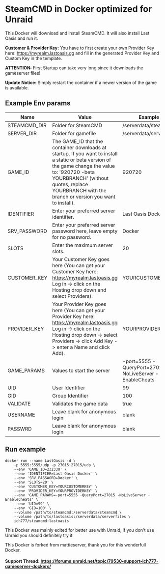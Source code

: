# SteamCMD in Docker optimized for Unraid
This Docker will download and install SteamCMD. It will also install Last Oasis and run it.

**Customer & Provider Key:** You have to first create your own Provider Key here: https://myrealm.lastoasis.gg and fill in the generated Provider Key and Custom Key in the template.

**ATTENTION:** First Startup can take very long since it downloads the gameserver files!

**Update Notice:** Simply restart the container if a newer version of the game is available.

## Example Env params
| Name | Value | Example |
| --- | --- | --- |
| STEAMCMD_DIR | Folder for SteamCMD | /serverdata/steamcmd |
| SERVER_DIR | Folder for gamefile | /serverdata/serverfiles |
| GAME_ID | The GAME_ID that the container downloads at startup. If you want to install a static or beta version of the game change the value to: '920720 -beta YOURBRANCH' (without quotes, replace YOURBRANCH with the branch or version you want to install). | 920720 |
| IDENTIFIER | Enter your preferred server identifier. | Last Oasis Docker |
| SRV_PASSWORD | Enter your preferred server password here, leave empty for no password. | Docker |
| SLOTS | Enter the maximum server slots. | 20 |
| CUSTOMER_KEY | Your Customer Key goes here (You can get your Customer Key here: https://myrealm.lastoasis.gg Log in -> click on the Hosting drop down and select Providers). | YOURCUSTOMERKEY |
| PROVIDER_KEY | Your Provider Key goes here (You can get your Provider Key here: https://myrealm.lastoasis.gg Log in -> click on the Hosting drop down -> select Providers -> click Add Key -> enter a Name and click Add). | YOURPROVIDERKEY |
| GAME_PARAMS | Values to start the server | -port=5555 -QueryPort=27015 -NoLiveServer -EnableCheats |
| UID | User Identifier | 99 |
| GID | Group Identifier | 100 |
| VALIDATE | Validates the game data | true |
| USERNAME | Leave blank for anonymous login | blank |
| PASSWRD | Leave blank for anonymous login | blank |

## Run example
```
docker run --name LastOasis -d \
	-p 5555:5555/udp -p 27015:27015/udp \
	--env 'GAME_ID=232330' \
	--env 'IDENTIFIER=Last Oasis Docker' \
	--env 'SRV_PASSWORD=Docker' \
	--env 'SLOTS=20' \
	--env 'CUSTOMER_KEY=YOURCUSTOMERKEY' \
	--env 'PROVIDER_KEY=YOURPROVIDERKEY' \
	--env 'GAME_PARAMS=-port=5555 -QueryPort=27015 -NoLiveServer -EnableCheats' \
	--env 'UID=99' \
	--env 'GID=100' \
	--volume /path/to/steamcmd:/serverdata/steamcmd \
	--volume /path/to/lastoasis:/serverdata/serverfiles \
	ich777/steamcmd:lastoasis
```

This Docker was mainly edited for better use with Unraid, if you don't use Unraid you should definitely try it!

This Docker is forked from mattieserver, thank you for this wonderfull Docker.

#### Support Thread: https://forums.unraid.net/topic/79530-support-ich777-gameserver-dockers/